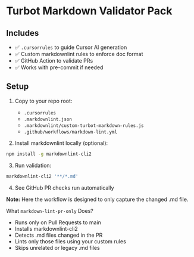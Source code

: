 # Turbot Markdown Validator Pack

## Includes

- ✅ `.cursorrules` to guide Cursor AI generation
- ✅ Custom markdownlint rules to enforce doc format
- ✅ GitHub Action to validate PRs
- ✅ Works with pre-commit if needed

## Setup

1. Copy to your repo root:
   - `.cursorrules`
   - `.markdownlint.json`
   - `.markdownlint/custom-turbot-markdown-rules.js`
   - `.github/workflows/markdown-lint.yml`

2. Install markdownlint locally (optional):
```bash
npm install -g markdownlint-cli2
```

3. Run validation:
```bash
markdownlint-cli2 '**/*.md'
```

4. See GitHub PR checks run automatically

**Note:** Here the workflow is designed to only capture the changed .md file.

 What `markdown-lint-pr-only` Does?

   - Runs only on Pull Requests to main
   - Installs markdownlint-cli2
   - Detects .md files changed in the PR
   - Lints only those files using your custom
   rules
   - Skips unrelated or legacy .md files